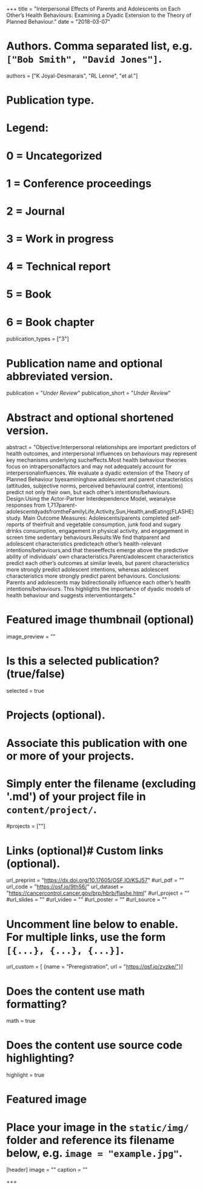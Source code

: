 +++
title = "Interpersonal Effects of Parents and Adolescents on Each Other’s Health Behaviours: Examining a Dyadic Extension to the Theory of Planned Behaviour."
date = "2018-03-07"

# Authors. Comma separated list, e.g. `["Bob Smith", "David Jones"]`.
authors = ["K Joyal-Desmarais", "RL Lenne", "et al."]

# Publication type.
# Legend:
# 0 = Uncategorized
# 1 = Conference proceedings
# 2 = Journal
# 3 = Work in progress
# 4 = Technical report
# 5 = Book
# 6 = Book chapter
publication_types = ["3"]

# Publication name and optional abbreviated version.
publication = "*Under Review*"
publication_short = "*Under Review*"

# Abstract and optional shortened version.
abstract = "Objective:Interpersonal relationships are important predictors of health outcomes, and interpersonal influences on behaviours may represent key mechanisms underlying sucheffects.Most health behaviour theories focus on intrapersonalfactors and may not adequately account for interpersonalinfluences. We evaluate a dyadic extension of the Theory of Planned Behaviour byexamininghow adolescent and parent characteristics (attitudes, subjective norms, perceived behavioural control, intentions) predict not only their own, but each other’s intentions/behaviours. Design:Using the Actor-Partner Interdependence Model, weanalyse responses from 1,717parent-adolescentdyadsfromtheFamilyLife,Activity,Sun,Health,andEating(FLASHE) study. Main Outcome Measures: Adolescents/parents completed self-reports of theirfruit and vegetable consumption, junk food and sugary drinks consumption, engagement in physical activity, and engagement in screen time sedentary behaviours.Results:We find thatparent and adolescent characteristics predicteach other’s health-relevant intentions/behaviours,and that theseeffects emerge above the predictive ability of individuals’ own characteristics.Parent/adolescent characteristics predict each other’s outcomes at similar levels, but parent characteristics more strongly predict adolescent intentions, whereas adolescent characteristics more strongly predict parent behaviours. Conclusions: Parents and adolescents may bidirectionally influence each other’s health intentions/behaviours. This highlights the importance of dyadic models of health behaviour and suggests interventiontargets."
# Featured image thumbnail (optional)
image_preview = ""

# Is this a selected publication? (true/false)
selected = true

# Projects (optional).
#   Associate this publication with one or more of your projects.
#   Simply enter the filename (excluding '.md') of your project file in `content/project/`.
#projects = [""]

# Links (optional)# Custom links (optional).
url_preprint = "https://dx.doi.org/10.17605/OSF.IO/KSJ57"
#url_pdf = ""
url_code = "https://osf.io/9th56/"
url_dataset = "https://cancercontrol.cancer.gov/brp/hbrb/flashe.html"
#url_project = ""
#url_slides = ""
#url_video = ""
#url_poster = ""
#url_source = ""

#   Uncomment line below to enable. For multiple links, use the form `[{...}, {...}, {...}]`.
url_custom = [ {name = "Preregistration", url = "https://osf.io/zvzke/"}]


# Does the content use math formatting?
math = true

# Does the content use source code highlighting?
highlight = true

# Featured image
# Place your image in the `static/img/` folder and reference its filename below, e.g. `image = "example.jpg"`.
[header]
image = ""
caption = ""

+++


